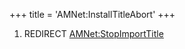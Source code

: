 +++
title = 'AMNet:InstallTitleAbort'
+++

1.  REDIRECT [AMNet:StopImportTitle](AMNet:StopImportTitle "wikilink")
